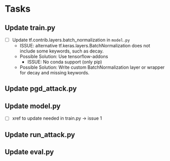 # Tasks

## Update train.py
- [ ] Update tf.contrib.layers.batch_normalization in `model.py`
  * ISSUE: alternative tf.keras.layers.BatchNormalization does not include
    some keywords, such as decay.
  * Possible Solution: Use tensorflow-addons
    * ISSUE: No conda support (only pip)
  * Possible Solution: Write custom BatchNormalization layer or wrapper 
    for decay and missing keywords.

## Update pgd_attack.py

## Update model.py
- [ ] xref to update needed in train.py -> issue 1

## Update run_attack.py

## Update eval.py